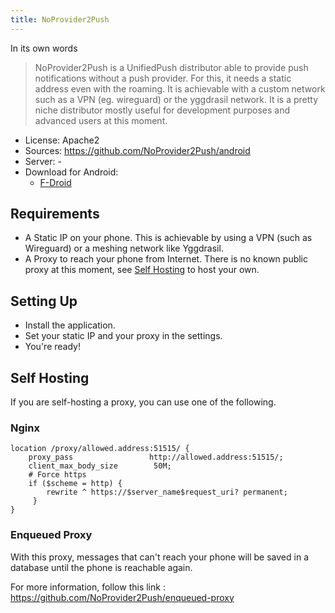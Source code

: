 ```yaml
---
title: NoProvider2Push
---
```


In its own words
> NoProvider2Push is a UnifiedPush distributor able to provide push notifications without a push provider. For this, it needs a static address even with the roaming. It is achievable with a custom network such as a VPN (eg. wireguard) or the yggdrasil network.
> It is a pretty niche distributor mostly useful for development purposes and advanced users at this moment.


* License: Apache2
* Sources: <https://github.com/NoProvider2Push/android>
* Server: -
* Download for Android:
  * [F-Droid](https://f-droid.org/packages/org.unifiedpush.distributor.noprovider2push/)

## Requirements

* A Static IP on your phone. This is achievable by using a VPN (such as Wireguard) or a meshing network like Yggdrasil.
* A Proxy to reach your phone from Internet. There is no known public proxy at this moment, see [Self Hosting](#self-hosting) to host your own.

## Setting Up

* Install the application.
* Set your static IP and your proxy in the settings.
* You're ready!

## Self Hosting

If you are self-hosting a proxy, you can use one of the following.

### Nginx

```nginx
location /proxy/allowed.address:51515/ {
    proxy_pass                 http://allowed.address:51515/;
    client_max_body_size        50M;
    # Force https
    if ($scheme = http) {
        rewrite ^ https://$server_name$request_uri? permanent;
     }
}
```

### Enqueued Proxy

With this proxy, messages that can't reach your phone will be saved in a database until the phone is reachable again.

For more information, follow this link : <https://github.com/NoProvider2Push/enqueued-proxy>
